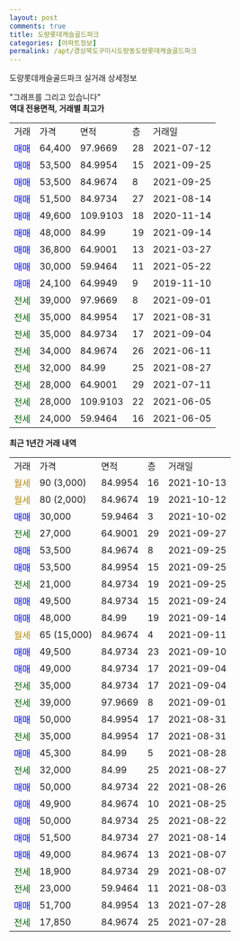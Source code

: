 ```yaml
---
layout: post
comments: true
title: 도량롯데캐슬골드파크
categories: [아파트정보]
permalink: /apt/경상북도구미시도량동도량롯데캐슬골드파크
---
```


도량롯데캐슬골드파크 실거래 상세정보

<script type="text/javascript">
  google.charts.load('current', {'packages':['line', 'corechart']});
  google.charts.setOnLoadCallback(drawChart);

  function drawChart() {
    var data = new google.visualization.DataTable();
    data.addColumn('date', '거래일');
    data.addColumn('number', "매매");
    data.addColumn('number', "전세");
    data.addColumn('number', "전매");

    data.addRows([[new Date(Date.parse("2021-10-13")), null, null, null], [new Date(Date.parse("2021-10-12")), null, null, null], [new Date(Date.parse("2021-10-02")), 30000, null, null], [new Date(Date.parse("2021-09-27")), null, 27000, null], [new Date(Date.parse("2021-09-25")), 53500, null, null], [new Date(Date.parse("2021-09-25")), 53500, null, null], [new Date(Date.parse("2021-09-25")), null, 21000, null], [new Date(Date.parse("2021-09-24")), 49500, null, null], [new Date(Date.parse("2021-09-14")), 48000, null, null], [new Date(Date.parse("2021-09-11")), null, null, null], [new Date(Date.parse("2021-09-10")), 49500, null, null], [new Date(Date.parse("2021-09-04")), 49000, null, null], [new Date(Date.parse("2021-09-04")), null, 35000, null], [new Date(Date.parse("2021-09-01")), null, 39000, null], [new Date(Date.parse("2021-08-31")), 50000, null, null], [new Date(Date.parse("2021-08-31")), null, 35000, null], [new Date(Date.parse("2021-08-28")), 45300, null, null], [new Date(Date.parse("2021-08-27")), null, 32000, null], [new Date(Date.parse("2021-08-26")), 50000, null, null], [new Date(Date.parse("2021-08-25")), 49900, null, null], [new Date(Date.parse("2021-08-22")), 50000, null, null], [new Date(Date.parse("2021-08-14")), 51500, null, null], [new Date(Date.parse("2021-08-07")), 49000, null, null], [new Date(Date.parse("2021-08-07")), null, 18900, null], [new Date(Date.parse("2021-08-03")), null, 23000, null], [new Date(Date.parse("2021-07-28")), 51700, null, null], [new Date(Date.parse("2021-07-28")), null, 17850, null]]);

    var options = {
      hAxis: {
        format: 'yyyy/MM/dd'
      },    
      lineWidth: 0,
      pointsVisible: true,    
      title: '최근 1년간 유형별 실거래가 분포',
      legend: { position: 'bottom' }
    };

    var formatter = new google.visualization.NumberFormat({pattern:'###,###'} );
    formatter.format(data, 1);
    formatter.format(data, 2);
    
    setTimeout(function() {
        var chart = new google.visualization.LineChart(document.getElementById('columnchart_material'));
        chart.draw(data, (options));
        document.getElementById('loading').style.display = 'none';
    }, 200);
  }
</script>


<div id="loading" style="z-index:20; display: block; margin-left: 0px">"그래프를 그리고 있습니다"</div>
<div id="columnchart_material" style="width: 95%; margin-left: 0px; display: block"></div>
<!-- contents start -->
<b>역대 전용면적, 거래별 최고가</b>
<table class="sortable">
    <tr>
      <td>거래</td>
      <td>가격</td>
      <td>면적</td>
      <td>층</td>
      <td>거래일</td>
    </tr>
        <tr>
          <td><a style="color: blue">매매</a></td>
          <td>64,400</td>
          <td>97.9669</td>
          <td>28</td>
          <td>2021-07-12</td>
        </tr>            <tr>
          <td><a style="color: blue">매매</a></td>
          <td>53,500</td>
          <td>84.9954</td>
          <td>15</td>
          <td>2021-09-25</td>
        </tr>            <tr>
          <td><a style="color: blue">매매</a></td>
          <td>53,500</td>
          <td>84.9674</td>
          <td>8</td>
          <td>2021-09-25</td>
        </tr>            <tr>
          <td><a style="color: blue">매매</a></td>
          <td>51,500</td>
          <td>84.9734</td>
          <td>27</td>
          <td>2021-08-14</td>
        </tr>            <tr>
          <td><a style="color: blue">매매</a></td>
          <td>49,600</td>
          <td>109.9103</td>
          <td>18</td>
          <td>2020-11-14</td>
        </tr>            <tr>
          <td><a style="color: blue">매매</a></td>
          <td>48,000</td>
          <td>84.99</td>
          <td>19</td>
          <td>2021-09-14</td>
        </tr>            <tr>
          <td><a style="color: blue">매매</a></td>
          <td>36,800</td>
          <td>64.9001</td>
          <td>13</td>
          <td>2021-03-27</td>
        </tr>            <tr>
          <td><a style="color: blue">매매</a></td>
          <td>30,000</td>
          <td>59.9464</td>
          <td>11</td>
          <td>2021-05-22</td>
        </tr>            <tr>
          <td><a style="color: blue">매매</a></td>
          <td>24,100</td>
          <td>64.9949</td>
          <td>9</td>
          <td>2019-11-10</td>
        </tr>        
        <tr>
              <td><a style="color: darkgreen">전세</a></td>
              <td>39,000</td>
              <td>97.9669</td>
              <td>8</td>
              <td>2021-09-01</td>
            </tr>            <tr>
              <td><a style="color: darkgreen">전세</a></td>
              <td>35,000</td>
              <td>84.9954</td>
              <td>17</td>
              <td>2021-08-31</td>
            </tr>            <tr>
              <td><a style="color: darkgreen">전세</a></td>
              <td>35,000</td>
              <td>84.9734</td>
              <td>17</td>
              <td>2021-09-04</td>
            </tr>            <tr>
              <td><a style="color: darkgreen">전세</a></td>
              <td>34,000</td>
              <td>84.9674</td>
              <td>26</td>
              <td>2021-06-11</td>
            </tr>            <tr>
              <td><a style="color: darkgreen">전세</a></td>
              <td>32,000</td>
              <td>84.99</td>
              <td>25</td>
              <td>2021-08-27</td>
            </tr>            <tr>
              <td><a style="color: darkgreen">전세</a></td>
              <td>28,000</td>
              <td>64.9001</td>
              <td>29</td>
              <td>2021-07-11</td>
            </tr>            <tr>
              <td><a style="color: darkgreen">전세</a></td>
              <td>28,000</td>
              <td>109.9103</td>
              <td>22</td>
              <td>2021-06-05</td>
            </tr>            <tr>
              <td><a style="color: darkgreen">전세</a></td>
              <td>24,000</td>
              <td>59.9464</td>
              <td>16</td>
              <td>2021-06-05</td>
            </tr>        
    
</table>

<b>최근 1년간 거래 내역</b>

<table class="sortable">
    <tr>
      <td>거래</td>
      <td>가격</td>
      <td>면적</td>
      <td>층</td>
      <td>거래일</td>
    </tr>
    <tr>
      <td><a style="color: darkgoldenrod">월세</a></td>
      <td>90 (3,000)</td>
      <td>84.9954</td>
      <td>16</td>
      <td>2021-10-13</td>
    </tr>          <tr>
      <td><a style="color: darkgoldenrod">월세</a></td>
      <td>80 (2,000)</td>
      <td>84.9674</td>
      <td>19</td>
      <td>2021-10-12</td>
    </tr>          <tr>
      <td><a style="color: blue">매매</a></td>
      <td>30,000</td>
      <td>59.9464</td>
      <td>3</td>
      <td>2021-10-02</td>
    </tr>          <tr>
      <td><a style="color: darkgreen">전세</a></td>
      <td>27,000</td>
      <td>64.9001</td>
      <td>29</td>
      <td>2021-09-27</td>
    </tr>          <tr>
      <td><a style="color: blue">매매</a></td>
      <td>53,500</td>
      <td>84.9674</td>
      <td>8</td>
      <td>2021-09-25</td>
    </tr>          <tr>
      <td><a style="color: blue">매매</a></td>
      <td>53,500</td>
      <td>84.9954</td>
      <td>15</td>
      <td>2021-09-25</td>
    </tr>          <tr>
      <td><a style="color: darkgreen">전세</a></td>
      <td>21,000</td>
      <td>84.9734</td>
      <td>19</td>
      <td>2021-09-25</td>
    </tr>          <tr>
      <td><a style="color: blue">매매</a></td>
      <td>49,500</td>
      <td>84.9734</td>
      <td>15</td>
      <td>2021-09-24</td>
    </tr>          <tr>
      <td><a style="color: blue">매매</a></td>
      <td>48,000</td>
      <td>84.99</td>
      <td>19</td>
      <td>2021-09-14</td>
    </tr>          <tr>
      <td><a style="color: darkgoldenrod">월세</a></td>
      <td>65 (15,000)</td>
      <td>84.9674</td>
      <td>4</td>
      <td>2021-09-11</td>
    </tr>          <tr>
      <td><a style="color: blue">매매</a></td>
      <td>49,500</td>
      <td>84.9734</td>
      <td>23</td>
      <td>2021-09-10</td>
    </tr>          <tr>
      <td><a style="color: blue">매매</a></td>
      <td>49,000</td>
      <td>84.9734</td>
      <td>17</td>
      <td>2021-09-04</td>
    </tr>          <tr>
      <td><a style="color: darkgreen">전세</a></td>
      <td>35,000</td>
      <td>84.9734</td>
      <td>17</td>
      <td>2021-09-04</td>
    </tr>          <tr>
      <td><a style="color: darkgreen">전세</a></td>
      <td>39,000</td>
      <td>97.9669</td>
      <td>8</td>
      <td>2021-09-01</td>
    </tr>          <tr>
      <td><a style="color: blue">매매</a></td>
      <td>50,000</td>
      <td>84.9954</td>
      <td>17</td>
      <td>2021-08-31</td>
    </tr>          <tr>
      <td><a style="color: darkgreen">전세</a></td>
      <td>35,000</td>
      <td>84.9954</td>
      <td>17</td>
      <td>2021-08-31</td>
    </tr>          <tr>
      <td><a style="color: blue">매매</a></td>
      <td>45,300</td>
      <td>84.99</td>
      <td>5</td>
      <td>2021-08-28</td>
    </tr>          <tr>
      <td><a style="color: darkgreen">전세</a></td>
      <td>32,000</td>
      <td>84.99</td>
      <td>25</td>
      <td>2021-08-27</td>
    </tr>          <tr>
      <td><a style="color: blue">매매</a></td>
      <td>50,000</td>
      <td>84.9734</td>
      <td>22</td>
      <td>2021-08-26</td>
    </tr>          <tr>
      <td><a style="color: blue">매매</a></td>
      <td>49,900</td>
      <td>84.9674</td>
      <td>10</td>
      <td>2021-08-25</td>
    </tr>          <tr>
      <td><a style="color: blue">매매</a></td>
      <td>50,000</td>
      <td>84.9734</td>
      <td>25</td>
      <td>2021-08-22</td>
    </tr>          <tr>
      <td><a style="color: blue">매매</a></td>
      <td>51,500</td>
      <td>84.9734</td>
      <td>27</td>
      <td>2021-08-14</td>
    </tr>          <tr>
      <td><a style="color: blue">매매</a></td>
      <td>49,000</td>
      <td>84.9674</td>
      <td>13</td>
      <td>2021-08-07</td>
    </tr>          <tr>
      <td><a style="color: darkgreen">전세</a></td>
      <td>18,900</td>
      <td>84.9734</td>
      <td>29</td>
      <td>2021-08-07</td>
    </tr>          <tr>
      <td><a style="color: darkgreen">전세</a></td>
      <td>23,000</td>
      <td>59.9464</td>
      <td>11</td>
      <td>2021-08-03</td>
    </tr>          <tr>
      <td><a style="color: blue">매매</a></td>
      <td>51,700</td>
      <td>84.9954</td>
      <td>13</td>
      <td>2021-07-28</td>
    </tr>          <tr>
      <td><a style="color: darkgreen">전세</a></td>
      <td>17,850</td>
      <td>84.9674</td>
      <td>25</td>
      <td>2021-07-28</td>
    </tr>      </table>
<!-- contents end -->    

